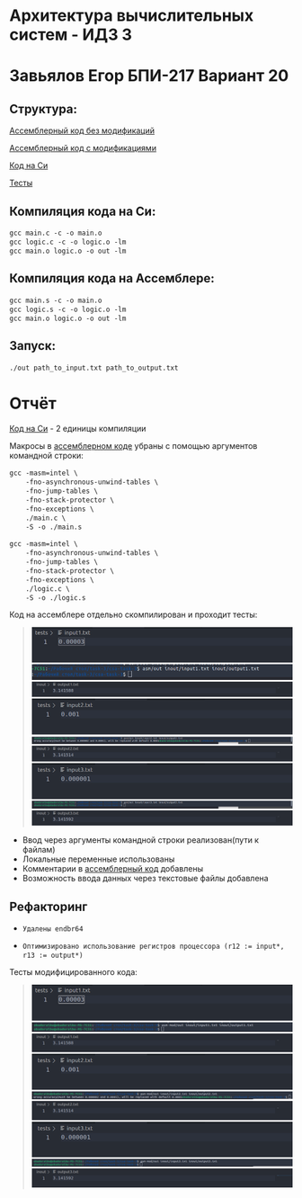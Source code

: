 # Архитектура вычислительных систем - ИДЗ 3
# Завьялов Егор БПИ-217 Вариант 20

## Структура:
[Ассемблерный код без модификаций](asm)

[Ассемблерный код с модификациями](asm-mod)

[Код на Си](c-source)

[Тесты](tests)



## Компиляция кода на Си:
```
gcc main.c -c -o main.o
gcc logic.c -c -o logic.o -lm
gcc main.o logic.o -o out -lm
```
## Компиляция кода на Ассемблере:
```
gcc main.s -c -o main.o
gcc logic.s -c -o logic.o -lm
gcc main.o logic.o -o out -lm
```
## Запуск:
```
./out path_to_input.txt path_to_output.txt
```
# Отчёт

[Код на Си](c-source) - 2 единицы компиляции

Макросы в [ассемблерном коде](asm) убраны с помощью аргументов командной строки:
```
gcc -masm=intel \
    -fno-asynchronous-unwind-tables \
    -fno-jump-tables \
    -fno-stack-protector \
    -fno-exceptions \
    ./main.c \
    -S -o ./main.s
```
```
gcc -masm=intel \
    -fno-asynchronous-unwind-tables \
    -fno-jump-tables \
    -fno-stack-protector \
    -fno-exceptions \
    ./logic.c \
    -S -o ./logic.s
```
Код на ассемблере отдельно скомпилирован и проходит тесты:
>![asm1](img_asm/input1.png)
>![res2](img_asm/cmd1.png)
>![asm2](img_asm/out1.png)
>![res1](img_asm/input2.png)
>![asm1](img_asm/cmd2.png)
>![res2](img_asm/out2.png)
>![asm2](img_asm/input3.png)
>![res1](img_asm/cmd3.png)
>![res2](img_asm/out3.png)
* Ввод через аргументы командной строки реализован(пути к файлам)
* Локальные переменные использованы
* Комментарии в [ассемблерный код](asm) добавлены 
* Возможность ввода данных через текстовые файлы добавлена

## Рефакторинг
*     Удалены endbr64
*     Оптимизировано использование регистров процессора (r12 := input*, r13 := output*)

Тесты модифицированного кода:
>![asm1](img_asm_mod/input1.png)
>![res2](img_asm_mod/cmd1.png)
>![asm2](img_asm_mod/out1.png)
>![res1](img_asm_mod/input2.png)
>![asm1](img_asm_mod/cmd2.png)
>![res2](img_asm_mod/out2.png)
>![asm2](img_asm_mod/input3.png)
>![res1](img_asm_mod/cmd3.png)
>![res2](img_asm_mod/out3.png)
